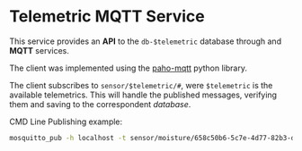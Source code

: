 # Telemetric MQTT Service

This service provides an __API__ to the `db-$telemetric` database through and __MQTT__ services.

The client was implemented using the [paho-mqtt](https://www.eclipse.org/paho/clients/python/docs/) python library. 

The client subscribes to `sensor/$telemetric/#`, were `$telemetric` is the available telemetrics. This will handle the published messages, verifying them and saving to the correspondent _database_.

CMD Line Publishing example:

```bash
mosquitto_pub -h localhost -t sensor/moisture/658c50b6-5c7e-4d77-82b3-d919e276ef28 -m "{\"sensor\": \"658c50b6-5c7e-4d77-82b3-d919e276ef28\",\"value\":50}"
```
